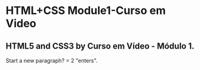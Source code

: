 # HTML+CSS Module1-Curso em Video
## HTML5 and CSS3 by Curso em Vídeo - Módulo 1.


Start a new paragraph? = 2 "enters".
